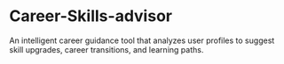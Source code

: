 # Career-Skills-advisor
An intelligent career guidance tool that analyzes user profiles to suggest skill upgrades, career transitions, and learning paths.
